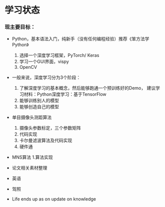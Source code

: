 # 学习状态

### 现主要目标：
- Python，基本语法入门，纯新手（没有任何编程经验）推荐《笨方法学Python》
    1. 选择一个深度学习框架，PyTorch/ Keras
    2. 学习一个GUI界面，vispy
    3. OpenCV
    
- 一般来说，深度学习分为3个阶段：
  1. 了解深度学习的基本概念，然后能够跑通一个预训练好的Demo， 建议学习材料：Python深度学习：基于TensorFlow
  2. 能够训练别人的模型
  3. 能够创造自己的模型

- 单目摄像头测距算法
  1. 摄像头参数标定，三个参数矩阵
  2. 代码实现
  3. 卡尔曼滤波算法及代码实现
  4. 硬件通
  
 - MNS算法
  1.算法实现
  
 - 论文相关素材整理
 - 英语
 - 驾照
 - Life ends up as on update on knowledge
